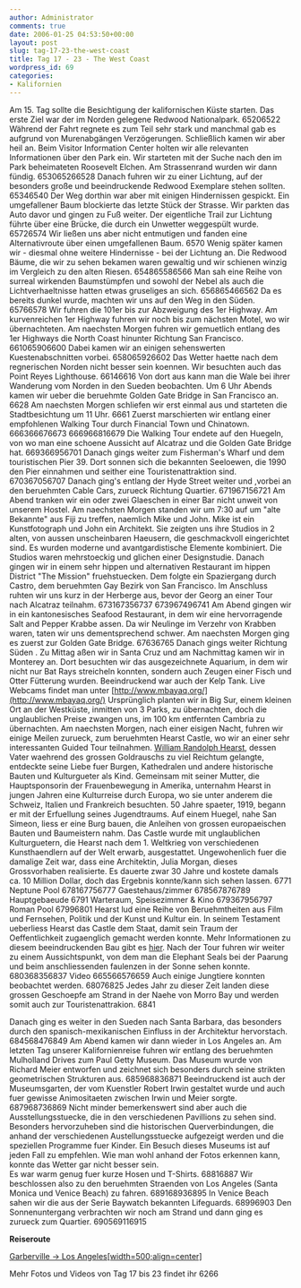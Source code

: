 ```yaml
---
author: Administrator
comments: true
date: 2006-01-25 04:53:50+00:00
layout: post
slug: tag-17-23-the-west-coast
title: Tag 17 - 23 - The West Coast
wordpress_id: 69
categories:
- Kalifornien
---
```


Am 15. Tag sollte die Besichtigung der kalifornischen Küste starten. Das erste Ziel war der im Norden gelegene Redwood Nationalpark. 
65206522
Während der Fahrt regnete es zum Teil sehr stark und manchmal gab es aufgrund von Murenabgängen Verzögerungen. Schließlich kamen wir aber heil an. Beim Visitor Information Center holten wir alle relevanten Informationen über den Park ein. Wir starteten mit der Suche nach den im Park beheimateten Roosevelt Elchen. Am Strassenrand wurden wir dann fündig. 
653065266528
Danach fuhren wir zu einer Lichtung, auf der besonders große und beeindruckende Redwood Exemplare stehen sollten. 
65346540
Der Weg dorthin war aber mit einigen Hindernissen gespickt. Ein umgefallener Baum blockierte das letzte Stück der Strasse. Wir parkten das Auto davor und gingen zu Fuß weiter. Der eigentliche Trail zur Lichtung führte über eine Brücke, die durch ein Unwetter weggespült wurde. 
65726574
Wir ließen uns aber nicht entmutigen und fanden eine Alternativroute über einen umgefallenen Baum.
6570
Wenig später kamen wir - diesmal ohne weitere Hindernisse - bei der Lichtung an. Die Redwood Bäume, die wir zu sehen bekamen waren gewaltig und wir schienen winzig im Vergleich zu den alten Riesen. 
654865586566
Man sah eine Reihe von surreal wirkenden Baumstümpfen und sowohl der Nebel als auch die Lichtverhaeltnisse hatten etwas gruseliges an sich.
656865466562
Da es bereits dunkel wurde, machten wir uns auf den Weg in den Süden.  
65766578
Wir fuhren die 101er bis zur Abzweigung des 1er Highway. Am kurvenreichen 1er Highway fuhren wir noch bis zum nächsten Motel, wo wir übernachteten. Am naechsten Morgen fuhren wir gemuetlich entlang des 1er Highways die North Coast hinunter Richtung San Francisco. 
661065906600
Dabei kamen wir an einigen sehenswerten Kuestenabschnitten vorbei. 
658065926602
Das Wetter haette nach dem regnerischen Norden nicht besser sein koennen. Wir besuchten auch das Point  Reyes Lighthouse. 
66146616
Von dort aus kann man die Wale bei ihrer Wanderung vom Norden in den Sueden beobachten. Um 6 Uhr Abends kamen wir ueber die beruehmte Golden Gate Bridge in San Francisco an. 
6628
Am naechsten Morgen schliefen wir erst einmal aus und starteten die Stadtbesichtung um 11 Uhr. 
6661
Zuerst marschierten wir entlang einer empfohlenen Walking Tour durch Financial Town und Chinatown. 
666366676673
666966816679
Die Walking Tour endete auf den Huegeln, von wo man eine schoene Aussicht auf Alcatraz und die Golden Gate Bridge hat. 
669366956701
Danach gings weiter zum Fisherman's Wharf und dem touristischen Pier 39. 
Dort sonnen sich die bekannten Seeloewen, die 1990 den Pier einnahmen und seither eine Touristenattraktion sind. 
670367056707
Danach ging's entlang der Hyde Street weiter und ,vorbei an den beruehmten Cable Cars, zurueck Richtung Quartier. 
671967156721
Am Abend  tranken wir ein oder zwei Glaeschen in einer Bar nicht unweit von unserem Hostel. Am naechsten Morgen standen wir um 7:30 auf um "alte Bekannte" aus Fiji zu treffen, naemlich Mike und John. Mike ist ein Kunstfotograph und John ein Architekt. Sie zeigten uns ihre Studios in 2 alten, von aussen unscheinbaren Haeusern, die geschmackvoll eingerichtet sind. Es wurden moderne und avantgardistische Elemente kombiniert. Die Studios waren mehrstoeckig und glichen einer Designstudie.
Danach gingen wir in einem sehr hippen und alternativen Restaurant im hippen District "The Mission" fruehstuecken. Dem folgte ein Spaziergang durch Castro, dem beruehmten Gay Bezirk von San Francisco. Im Anschluss ruhten wir uns kurz in der Herberge aus, bevor der Georg an einer Tour nach Alcatraz teilnahm. 
673167356737
673967496741
Am Abend gingen wir in ein kantonesisches Seafood Restaurant, in dem wir eine hervorragende Salt and Pepper Krabbe assen.  Da wir Neulinge im Verzehr von Krabben waren, taten wir uns dementsprechend schwer. 
Am naechsten Morgen ging es zuerst zur Golden Gate Bridge. 
67636765
Danach gings weiter Richtung Süden . Zu Mittag aßen wir in Santa Cruz und am Nachmittag kamen wir in Monterey an. Dort besuchten wir das ausgezeichnete Aquarium, in dem wir nicht nur Bat Rays streicheln konnten, sondern auch Zeugen einer Fisch und Otter Fütterung wurden. Beeindruckend war auch der Kelp Tank. 
Live Webcams findet man unter [http://www.mbayaq.org/](http://www.mbayaq.org/)
Ursprünglich planten wir in Big Sur, einem kleinen Ort an der Westküste, inmitten von 3 Parks, zu übernachten, doch die unglaublichen Preise zwangen uns, im 100 km entfernten Cambria zu übernachten.
Am naechsten Morgen, nach einer eisigen Nacht, fuhren wir einige Meilen zurueck, zum beruehmten Hearst Castle, wo wir an einer sehr interessanten Guided Tour teilnahmen. [William Randolph Hearst](http://www.hearstcastle.com/history/william_r_hearst.asp), dessen Vater waehrend des grossen Goldrauschs zu viel Reichtum gelangte, entdeckte seine Liebe fuer Burgen, Kathedralen und andere historische Bauten und Kulturgueter als Kind. Gemeinsam mit seiner Mutter, die Hauptsponsorin der Frauenbewegung in Amerika, unternahm Hearst in jungen Jahren eine Kulturreise durch Europa, wo sie unter anderem die Schweiz, Italien und Frankreich besuchten. 50 Jahre spaeter, 1919, begann er mit der Erfuellung seines Jugendtraums. Auf einem Huegel, nahe San Simeon, liess er eine Burg bauen, die Anleihen von grossen europaeischen Bauten und Baumeistern nahm. Das Castle wurde mit unglaublichen Kulturguetern, die Hearst nach dem 1. Weltkrieg von verschiedenen Kunsthaendlern auf der Welt erwarb, ausgestattet. 
Ungewohenlich fuer die damalige Zeit war, dass eine Architektin, Julia Morgan, dieses Grossvorhaben realisierte. Es dauerte zwar 30 Jahre und kostete damals ca. 10 Million Dollar, doch das Ergebnis konnte/kann sich sehen lassen. 
6771
Neptune Pool
678167756777
Gaestehaus/zimmer
678567876789
Hauptgebaeude
6791
Warteraum, Speisezimmer & Kino
679367956797
Roman Pool
67996801
Hearst lud eine Reihe von Beruehmtheiten aus Film und Fernsehen, Politik und der Kunst und Kultur ein. In seinem Testament ueberliess Hearst das Castle dem Staat, damit sein Traum der Oeffentlichkeit zugaenglich gemacht werden konnte. 
Mehr Informationen zu diesem beeindruckenden Bau gibt es [hier](http://www.hearstcastle.com).
Nach der Tour fuhren wir weiter zu einem Aussichtspunkt, von dem man die Elephant Seals bei der Paarung und beim anschliessenden faulenzen in der Sonne sehen konnte. 
680368356837
Video
665566576659
Auch einige Jungtiere konnten beobachtet werden. 
68076825
Jedes Jahr zu dieser Zeit landen diese grossen Geschoepfe am Strand in der Naehe von Morro Bay und werden somit auch zur Touristenattrakion. 
6841

Danach ging es weiter in den Sueden nach Santa Barbara, das besonders durch den spanisch-mexikanischen Einfluss in der Architektur hervorstach. 
684568476849
Am Abend kamen wir dann wieder in Los Angeles an. 
Am letzten Tag unserer Kalifornienreise fuhren wir entlang des beruehmten Mulholland Drives zum Paul Getty Museum. Das Museum wurde von Richard Meier entworfen und zeichnet sich besonders durch seine strikten geometrischen Strukturen aus. 
685968836871
Beeindruckend ist auch der Museumsgarten, der vom Kuenstler Robert Irwin gestaltet wurde und auch fuer gewisse Animositaeten zwischen Irwin und Meier sorgte.
687968736869
Nicht minder bemerkenswert sind aber auch die Ausstellungsstuecke, die in den verschiedenen Pavillions zu sehen sind. 
Besonders hervorzuheben sind die historischen Querverbindungen, die anhand der verschiedenen Austellungsstuecke aufgezeigt werden und die speziellen Programme fuer Kinder. Ein Besuch dieses Museums ist auf jeden Fall zu empfehlen. 
Wie man wohl anhand der Fotos erkennen kann, konnte das Wetter gar nicht besser sein.  
Es war warm genug fuer kurze Hosen und T-Shirts. 
68816887
Wir beschlossen also zu den beruehmten Straenden von Los Angeles (Santa Monica und Venice Beach) zu fahren. 
689168936895
In Venice Beach sahen wir die aus der Serie Baywatch bekannten Lifeguards. 
68996903
Den Sonnenuntergang verbrachten wir noch am Strand und dann ging es zurueck zum Quartier. 
690569116915

**Reiseroute**


[Garberville -> Los Angeles[width=500;align=center]](http://www.seren.at/weltreise/wp-content/routen/Kalifornien/Garberville-LosAngeles.kml)

Mehr Fotos und Videos von Tag 17 bis 23 findet ihr 6266 

